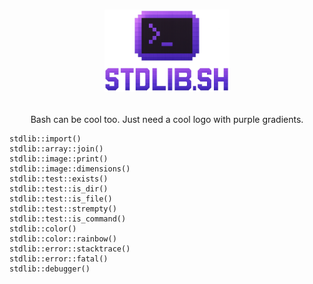 <h1>
  <p align="center">
  <img src="https://github.com/unreasonable-magic/stdlib.sh/blob/main/docs/assets/logo.png?raw=true" width="200" />
</p>
</h1>
  <p align="center">
    Bash can be cool too. Just need a cool logo with purple gradients.
  </p>


```
stdlib::import()
stdlib::array::join()
stdlib::image::print()
stdlib::image::dimensions()
stdlib::test::exists()
stdlib::test::is_dir()
stdlib::test::is_file()
stdlib::test::strempty()
stdlib::test::is_command()
stdlib::color()
stdlib::color::rainbow()
stdlib::error::stacktrace()
stdlib::error::fatal()
stdlib::debugger()
```

